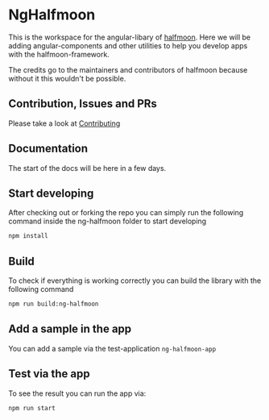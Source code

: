 # NgHalfmoon
This is the workspace for the angular-libary of [halfmoon](https://www.gethalfmoon.com/).
Here we will be adding angular-components and other utilities to help you develop apps with the halfmoon-framework.

The credits go to the maintainers and contributors of halfmoon because without it this wouldn't be possible.

## Contribution, Issues and PRs
Please take a look at [Contributing](https://github.com/officialMKL/ng-halfmoon/blob/develop/CONTRIBUTING.md)

## Documentation
The start of the docs will be here in a few days.

## Start developing
After checking out or forking the repo you can simply run the following command inside the ng-halfmoon folder to start developing
```bash
npm install
```

## Build
To check if everything is working correctly you can build the library with the following command
```bash
npm run build:ng-halfmoon
```

## Add a sample in the app
You can add a sample via the test-application `ng-halfmoon-app`

## Test via the app
To see the result you can run the app via:
```bash
npm run start
```
